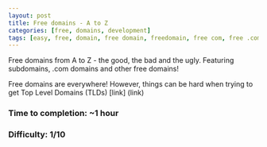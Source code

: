 ```yaml
---
layout: post
title: Free domains - A to Z
categories: [free, domains, development]
tags: [easy, free, domain, free domain, freedomain, free com, free .com]
---
```

<!--more-->
Free domains from A to Z - the good, the bad and  the ugly. Featuring subdomains, .com domains and other free domains!
<!--more-->
Free domains are everywhere! However, things can be hard when trying to get Top Level Domains (TLDs)
[link] (link)
### Time to completion: ~1 hour
### Difficulty: 1/10
